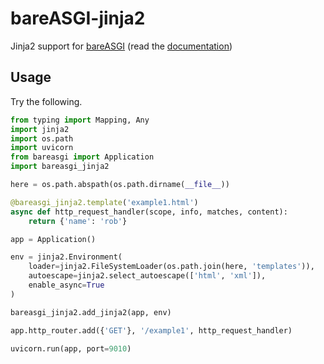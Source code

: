 # bareASGI-jinja2

Jinja2 support for [bareASGI](http://github.com/rob-blackbourn/bareasgi)
(read the [documentation](https://rob-blackbourn.github.io/bareASGI-jinja2/))

## Usage

Try the following.

```python
from typing import Mapping, Any
import jinja2
import os.path
import uvicorn
from bareasgi import Application
import bareasgi_jinja2

here = os.path.abspath(os.path.dirname(__file__))

@bareasgi_jinja2.template('example1.html')
async def http_request_handler(scope, info, matches, content):
    return {'name': 'rob'}

app = Application()

env = jinja2.Environment(
    loader=jinja2.FileSystemLoader(os.path.join(here, 'templates')),
    autoescape=jinja2.select_autoescape(['html', 'xml']),
    enable_async=True
)

bareasgi_jinja2.add_jinja2(app, env)

app.http_router.add({'GET'}, '/example1', http_request_handler)

uvicorn.run(app, port=9010)

```
